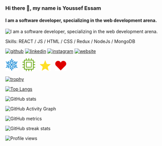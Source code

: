 ### Hi there 👋, my name is Youssef Essam 
#### I am a software developer, specializing in the web development arena.
![I am a software developer, specializing in the web development arena.](https://arturssmirnovs.github.io/github-profile-readme-generator/images/banner.png)


Skills:  REACT / JS / HTML / CSS / Redux / NodeJs / MongoDB



[<img src='https://cdn.jsdelivr.net/npm/simple-icons@3.0.1/icons/github.svg' alt='github' height='40'>](https://github.com/https://github.com/youssefessam117)  [<img src='https://cdn.jsdelivr.net/npm/simple-icons@3.0.1/icons/linkedin.svg' alt='linkedin' height='40'>](https://www.linkedin.com/in/https://www.linkedin.com/in/youssef-essam-708732226//)  [<img src='https://cdn.jsdelivr.net/npm/simple-icons@3.0.1/icons/instagram.svg' alt='instagram' height='40'>](https://www.instagram.com/https://www.instagram.com/youssefessam11//)  [<img src='https://cdn.jsdelivr.net/npm/simple-icons@3.0.1/icons/icloud.svg' alt='website' height='40'>](https://youssef-essam.vercel.app/)  

<a href='https://archiveprogram.github.com/'><img src='https://raw.githubusercontent.com/acervenky/animated-github-badges/master/assets/acbadge.gif' width='40' height='40'></a> <a href='https://docs.github.com/en/developers'><img src='https://raw.githubusercontent.com/acervenky/animated-github-badges/master/assets/devbadge.gif' width='40' height='40'></a> <a href='https://stars.github.com/'><img src='https://raw.githubusercontent.com/acervenky/animated-github-badges/master/assets/starbadge.gif' width='35' height='35'></a> <a href='https://docs.github.com/en/github/supporting-the-open-source-community-with-github-sponsors'><img src='https://raw.githubusercontent.com/acervenky/animated-github-badges/master/assets/sponsorbadge.gif' width='35' height='35'></a> 

[![trophy](https://github-profile-trophy.vercel.app/?username=https://github.com/youssefessam117)](https://github.com/ryo-ma/github-profile-trophy)

[![Top Langs](https://github-readme-stats.vercel.app/api/top-langs/?username=https://github.com/youssefessam117)](https://github.com/anuraghazra/github-readme-stats)

![GitHub stats](https://github-readme-stats.vercel.app/api?username=https://github.com/youssefessam117&show_icons=true)  

![GitHub Activity Graph](https://activity-graph.herokuapp.com/graph?username=https://github.com/youssefessam117)  

![GitHub metrics](https://metrics.lecoq.io/https://github.com/youssefessam117)  

![GitHub streak stats](https://streak-stats.demolab.com/?user=https://github.com/youssefessam117)  

![Profile views](https://gpvc.arturio.dev/https://github.com/youssefessam117)  
